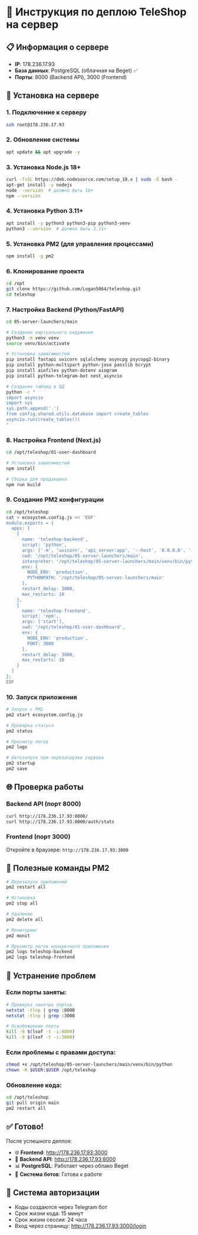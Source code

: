 # 🚀 Инструкция по деплою TeleShop на сервер

## 📋 Информация о сервере
- **IP**: 178.236.17.93
- **База данных**: PostgreSQL (облачная на Beget) ✅
- **Порты**: 8000 (Backend API), 3000 (Frontend)

## 🔧 Установка на сервере

### 1. Подключение к серверу
```bash
ssh root@178.236.17.93
```

### 2. Обновление системы
```bash
apt update && apt upgrade -y
```

### 3. Установка Node.js 18+
```bash
curl -fsSL https://deb.nodesource.com/setup_18.x | sudo -E bash -
apt-get install -y nodejs
node --version  # должно быть 18+
npm --version
```

### 4. Установка Python 3.11+
```bash
apt install -y python3 python3-pip python3-venv
python3 --version  # должно быть 3.11+
```

### 5. Установка PM2 (для управления процессами)
```bash
npm install -g pm2
```

### 6. Клонирование проекта
```bash
cd /opt
git clone https://github.com/Logan5064/teleshop.git
cd teleshop
```

### 7. Настройка Backend (Python/FastAPI)
```bash
cd 05-server-launchers/main

# Создание виртуального окружения
python3 -m venv venv
source venv/bin/activate

# Установка зависимостей
pip install fastapi uvicorn sqlalchemy asyncpg psycopg2-binary
pip install python-multipart python-jose passlib bcrypt
pip install aiofiles python-dotenv aiogram
pip install python-telegram-bot nest_asyncio

# Создание таблиц в БД
python -c "
import asyncio
import sys
sys.path.append('.')
from config.shared.utils.database import create_tables
asyncio.run(create_tables())
"
```

### 8. Настройка Frontend (Next.js)
```bash
cd /opt/teleshop/01-user-dashboard

# Установка зависимостей
npm install

# Сборка для продакшена
npm run build
```

### 9. Создание PM2 конфигурации
```bash
cd /opt/teleshop
cat > ecosystem.config.js << 'EOF'
module.exports = {
  apps: [
    {
      name: 'teleshop-backend',
      script: 'python',
      args: ['-m', 'uvicorn', 'api_server:app', '--host', '0.0.0.0', '--port', '8000'],
      cwd: '/opt/teleshop/05-server-launchers/main',
      interpreter: '/opt/teleshop/05-server-launchers/main/venv/bin/python',
      env: {
        NODE_ENV: 'production',
        PYTHONPATH: '/opt/teleshop/05-server-launchers/main'
      },
      restart_delay: 3000,
      max_restarts: 10
    },
    {
      name: 'teleshop-frontend',
      script: 'npm',
      args: ['start'],
      cwd: '/opt/teleshop/01-user-dashboard',
      env: {
        NODE_ENV: 'production',
        PORT: 3000
      },
      restart_delay: 3000,
      max_restarts: 10
    }
  ]
};
EOF
```

### 10. Запуск приложения
```bash
# Запуск с PM2
pm2 start ecosystem.config.js

# Проверка статуса
pm2 status

# Просмотр логов
pm2 logs

# Автозапуск при перезагрузке сервера
pm2 startup
pm2 save
```

## 🌐 Проверка работы

### Backend API (порт 8000)
```bash
curl http://178.236.17.93:8000/
curl http://178.236.17.93:8000/auth/stats
```

### Frontend (порт 3000)
Откройте в браузере: `http://178.236.17.93:3000`

## 🔧 Полезные команды PM2

```bash
# Перезапуск приложений
pm2 restart all

# Остановка
pm2 stop all

# Удаление
pm2 delete all

# Мониторинг
pm2 monit

# Просмотр логов конкретного приложения
pm2 logs teleshop-backend
pm2 logs teleshop-frontend
```

## 🐛 Устранение проблем

### Если порты заняты:
```bash
# Проверка занятых портов
netstat -tlnp | grep :8000
netstat -tlnp | grep :3000

# Освобождение порта
kill -9 $(lsof -t -i:8000)
kill -9 $(lsof -t -i:3000)
```

### Если проблемы с правами доступа:
```bash
chmod +x /opt/teleshop/05-server-launchers/main/venv/bin/python
chown -R $USER:$USER /opt/teleshop
```

### Обновление кода:
```bash
cd /opt/teleshop
git pull origin main
pm2 restart all
```

## ✅ Готово!

После успешного деплоя:
- 🌐 **Frontend**: http://178.236.17.93:3000
- 🔧 **Backend API**: http://178.236.17.93:8000
- 📊 **PostgreSQL**: Работает через облако Beget
- 🤖 **Система ботов**: Готова к работе

## 🔐 Система авторизации
- Коды создаются через Telegram бот
- Срок жизни кода: 15 минут
- Срок жизни сессии: 24 часа
- Вход через страницу: http://178.236.17.93:3000/login 